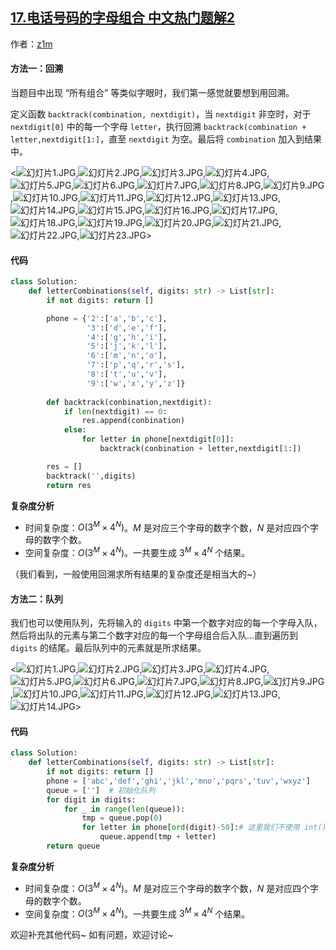 ## [17.电话号码的字母组合 中文热门题解2](https://leetcode.cn/problems/letter-combinations-of-a-phone-number/solutions/100000/hui-su-dui-lie-tu-jie-by-ml-zimingmeng)

作者：[z1m](https://leetcode.cn/u/z1m)
#### 方法一：回溯
当题目中出现 “所有组合” 等类似字眼时，我们第一感觉就要想到用回溯。

定义函数 `backtrack(combination, nextdigit)`，当 `nextdigit` 非空时，对于 `nextdigit[0]` 中的每一个字母 `letter`，执行回溯 `backtrack(combination + letter,nextdigit[1:]`，直至 `nextdigit` 为空。最后将 `combination` 加入到结果中。


<![幻灯片1.JPG](https://pic.leetcode-cn.com/bc9a609acaeb67274452c2d2c6857df57af22950b1a4bd1fa0ccbd4a7fc38d5c-%E5%B9%BB%E7%81%AF%E7%89%871.JPG),![幻灯片2.JPG](https://pic.leetcode-cn.com/821ec1d39da2b033419ce8cf74db5da55b900c2965454d0f8bfea500f653abb1-%E5%B9%BB%E7%81%AF%E7%89%872.JPG),![幻灯片3.JPG](https://pic.leetcode-cn.com/6e957fe39ab94a2b2b46af5db19cf6267937e74437a18f06d1dbc68f60377d61-%E5%B9%BB%E7%81%AF%E7%89%873.JPG),![幻灯片4.JPG](https://pic.leetcode-cn.com/0e0e518db140e94788de892afd14aaa2c3eec4f84e1d2463fc1e4a2856ee017a-%E5%B9%BB%E7%81%AF%E7%89%874.JPG),![幻灯片5.JPG](https://pic.leetcode-cn.com/db8ee668f62db41e1bcfe889b610808da6bd5e105a87d14124188e2e174ce7e5-%E5%B9%BB%E7%81%AF%E7%89%875.JPG),![幻灯片6.JPG](https://pic.leetcode-cn.com/797350906812c4ffd27a7bc81fed8613b2faba8a8da1e6f4df17cf32ee114970-%E5%B9%BB%E7%81%AF%E7%89%876.JPG),![幻灯片7.JPG](https://pic.leetcode-cn.com/bb91fa08d40225b7ecedde7548ef0c02378d5cd6d6e779df02ad79051036e773-%E5%B9%BB%E7%81%AF%E7%89%877.JPG),![幻灯片8.JPG](https://pic.leetcode-cn.com/a399b4bd386b913607cdd64e4d22529776f42be77242817368ae79021b979857-%E5%B9%BB%E7%81%AF%E7%89%878.JPG),![幻灯片9.JPG](https://pic.leetcode-cn.com/0469a4099a9297c71f0aa83739d24dcc09c4000d9e842c46a37348c3597c1e26-%E5%B9%BB%E7%81%AF%E7%89%879.JPG),![幻灯片10.JPG](https://pic.leetcode-cn.com/034b58977fae6bc7b00df9a35343c954d041b8b10102b8157c446c34298d3c5c-%E5%B9%BB%E7%81%AF%E7%89%8710.JPG),![幻灯片11.JPG](https://pic.leetcode-cn.com/08732bf8f4700308fee39af6d9b6a6171561def4555bd66135251e855d1061aa-%E5%B9%BB%E7%81%AF%E7%89%8711.JPG),![幻灯片12.JPG](https://pic.leetcode-cn.com/7a12df0ed37e57b20178708b2287727ca46d5699a179297541e8909357810d75-%E5%B9%BB%E7%81%AF%E7%89%8712.JPG),![幻灯片13.JPG](https://pic.leetcode-cn.com/bba7294a6333f43f4b30eab2d663e84e453287a067ebf1c11f3cbf9601acdc4d-%E5%B9%BB%E7%81%AF%E7%89%8713.JPG),![幻灯片14.JPG](https://pic.leetcode-cn.com/b388a5d8405b4bc405e23a075c7f1ab13ac00c4093de9e75e6647f9353dc70a7-%E5%B9%BB%E7%81%AF%E7%89%8714.JPG),![幻灯片15.JPG](https://pic.leetcode-cn.com/ed8425697fb89c5da543706644f92633a3faba277ef83f9d4695228d52751455-%E5%B9%BB%E7%81%AF%E7%89%8715.JPG),![幻灯片16.JPG](https://pic.leetcode-cn.com/23a973ac3b25d8c3d523c17ed4347b0798f34c59a76f7b201dbd896a921f364b-%E5%B9%BB%E7%81%AF%E7%89%8716.JPG),![幻灯片17.JPG](https://pic.leetcode-cn.com/d3c044d7a6807a8c94b4963b61d014e6d13fdf83d07129fd222a0e79a837957d-%E5%B9%BB%E7%81%AF%E7%89%8717.JPG),![幻灯片18.JPG](https://pic.leetcode-cn.com/68aa3f46a09cc52d71fe8db89e8944dabeea767482611feedf694b036c82fb60-%E5%B9%BB%E7%81%AF%E7%89%8718.JPG),![幻灯片19.JPG](https://pic.leetcode-cn.com/e9a7c7e040883f7813805547e383b0b50ed06dcee246cbffa6e2473a3727e16f-%E5%B9%BB%E7%81%AF%E7%89%8719.JPG),![幻灯片20.JPG](https://pic.leetcode-cn.com/729936fe789a8e12f3ae63bd27eb03f6931261da40ee5172b7718ef38e11a83d-%E5%B9%BB%E7%81%AF%E7%89%8720.JPG),![幻灯片21.JPG](https://pic.leetcode-cn.com/51afa272048d43c310302a11dcf71198e9b4157f38e16bd65827d28328f4a80b-%E5%B9%BB%E7%81%AF%E7%89%8721.JPG),![幻灯片22.JPG](https://pic.leetcode-cn.com/fe24305c3d279e469aeaf17ca25b7c82753a0413f032f437a76d14855e26403a-%E5%B9%BB%E7%81%AF%E7%89%8722.JPG),![幻灯片23.JPG](https://pic.leetcode-cn.com/13e0cdf4dc24258e187643320439747e16d17dc9903e75112952c7ef36a2d88a-%E5%B9%BB%E7%81%AF%E7%89%8723.JPG)>


#### 代码

```Python []
class Solution:
    def letterCombinations(self, digits: str) -> List[str]:
        if not digits: return []

        phone = {'2':['a','b','c'],
                 '3':['d','e','f'],
                 '4':['g','h','i'],
                 '5':['j','k','l'],
                 '6':['m','n','o'],
                 '7':['p','q','r','s'],
                 '8':['t','u','v'],
                 '9':['w','x','y','z']}
                
        def backtrack(conbination,nextdigit):
            if len(nextdigit) == 0:
                res.append(conbination)
            else:
                for letter in phone[nextdigit[0]]:
                    backtrack(conbination + letter,nextdigit[1:])

        res = []
        backtrack('',digits)
        return res
```

**复杂度分析**
- 时间复杂度：$O(3^M×4^N)$。$M$ 是对应三个字母的数字个数，$N$ 是对应四个字母的数字个数。
- 空间复杂度：$O(3^M×4^N)$。一共要生成 $3^M×4^N$ 个结果。

（我们看到，一般使用回溯求所有结果的复杂度还是相当大的~）

#### 方法二：队列

我们也可以使用队列，先将输入的 `digits` 中第一个数字对应的每一个字母入队，然后将出队的元素与第二个数字对应的每一个字母组合后入队...直到遍历到 `digits` 的结尾。最后队列中的元素就是所求结果。

<![幻灯片1.JPG](https://pic.leetcode-cn.com/80975672a13288ffd5cea15a5651bd091a92099bb6a9f67febeaae68cbd4e71c-%E5%B9%BB%E7%81%AF%E7%89%871.JPG),![幻灯片2.JPG](https://pic.leetcode-cn.com/1eb23bf5fda96a1e761c8533edfd6d0b2e76612294cbe13e2f0a04871ab6d900-%E5%B9%BB%E7%81%AF%E7%89%872.JPG),![幻灯片3.JPG](https://pic.leetcode-cn.com/e722205f05fa82af312450e753565d86255a23c9e6f8786cff642136d8b7ca57-%E5%B9%BB%E7%81%AF%E7%89%873.JPG),![幻灯片4.JPG](https://pic.leetcode-cn.com/c0170e717e300ead6ce8c6e10c6439a4353efd343f6ec809765f6143bb3723cd-%E5%B9%BB%E7%81%AF%E7%89%874.JPG),![幻灯片5.JPG](https://pic.leetcode-cn.com/a875d2f70917726af6077ae7c8e3e230d298f281ea16015f9e4251ebc44be25b-%E5%B9%BB%E7%81%AF%E7%89%875.JPG),![幻灯片6.JPG](https://pic.leetcode-cn.com/1123432c4be9ee7c750f4e5c889fc4154601e9cafd50af41ab5248a056f3ee08-%E5%B9%BB%E7%81%AF%E7%89%876.JPG),![幻灯片7.JPG](https://pic.leetcode-cn.com/bf7486a4e4931c8e25f38d8d2315854b638e1c55bde8140f6816c542c70fcaab-%E5%B9%BB%E7%81%AF%E7%89%877.JPG),![幻灯片8.JPG](https://pic.leetcode-cn.com/37972cdcbed1f93ce9c7e0f286220c4215fc6cc2fc7543e841b8908abb75ca05-%E5%B9%BB%E7%81%AF%E7%89%878.JPG),![幻灯片9.JPG](https://pic.leetcode-cn.com/b0401a208e725036175d2e5cb6e9a916cd5049817f204e227f736463c724d52f-%E5%B9%BB%E7%81%AF%E7%89%879.JPG),![幻灯片10.JPG](https://pic.leetcode-cn.com/eae8a1a093a2cee58405e4bf67c09241cb56a4f9f0f7fcce9a1c9702a2484912-%E5%B9%BB%E7%81%AF%E7%89%8710.JPG),![幻灯片11.JPG](https://pic.leetcode-cn.com/9ef49b9884ec42449789d92008ff66158a6245d10351ab9e1f23a9492a6d88fa-%E5%B9%BB%E7%81%AF%E7%89%8711.JPG),![幻灯片12.JPG](https://pic.leetcode-cn.com/c0ab12bab714e6a08340295dadceb18e2110ca1382a0022e8091d424d7c02443-%E5%B9%BB%E7%81%AF%E7%89%8712.JPG),![幻灯片13.JPG](https://pic.leetcode-cn.com/1792744589cf58bc6e58dd7307d1fc3085de51aafd849870e3a0af78bacedb5b-%E5%B9%BB%E7%81%AF%E7%89%8713.JPG),![幻灯片14.JPG](https://pic.leetcode-cn.com/2da9c53c489be2e119a8f2c960a3e3ae10e786fcb2f95df21ce4b84214413a77-%E5%B9%BB%E7%81%AF%E7%89%8714.JPG)>


#### 代码
```Python []
class Solution:
    def letterCombinations(self, digits: str) -> List[str]:
        if not digits: return []
        phone = ['abc','def','ghi','jkl','mno','pqrs','tuv','wxyz']
        queue = ['']  # 初始化队列
        for digit in digits:
            for _ in range(len(queue)):
                tmp = queue.pop(0)
                for letter in phone[ord(digit)-50]:# 这里我们不使用 int() 转换字符串，使用ASCII码
                    queue.append(tmp + letter)
        return queue

```

**复杂度分析**
- 时间复杂度：$O(3^M×4^N)$。$M$ 是对应三个字母的数字个数，$N$ 是对应四个字母的数字个数。
- 空间复杂度：$O(3^M×4^N)$。一共要生成 $3^M×4^N$ 个结果。

欢迎补充其他代码~
如有问题，欢迎讨论~